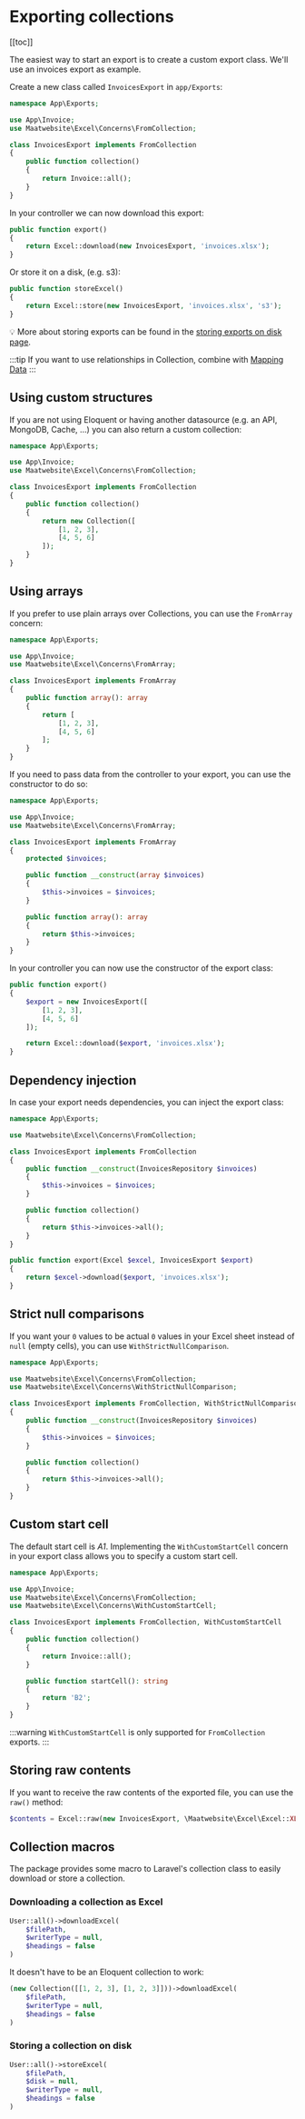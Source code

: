 # Exporting collections

[[toc]]

The easiest way to start an export is to create a custom export class. We'll use an invoices export as example.

Create a new class called `InvoicesExport` in `app/Exports`:

```php
namespace App\Exports;

use App\Invoice;
use Maatwebsite\Excel\Concerns\FromCollection;

class InvoicesExport implements FromCollection
{
    public function collection()
    {
        return Invoice::all();
    }
}
```

In your controller we can now download this export:

```php
public function export() 
{
    return Excel::download(new InvoicesExport, 'invoices.xlsx');
}
```

Or store it on a disk, (e.g. s3):

```php
public function storeExcel() 
{
    return Excel::store(new InvoicesExport, 'invoices.xlsx', 's3');
}
```

:bulb: More about storing exports can be found in the [storing exports on disk page](/3.1/exports/store.html).

:::tip
If you want to use relationships in Collection, combine with [Mapping Data](/3.1/exports/mapping.html)
:::

## Using custom structures

If you are not using Eloquent or having another datasource (e.g. an API, MongoDB, Cache, ...) you can also return a custom collection:

```php
namespace App\Exports;

use App\Invoice;
use Maatwebsite\Excel\Concerns\FromCollection;

class InvoicesExport implements FromCollection
{
    public function collection()
    {
        return new Collection([
            [1, 2, 3],
            [4, 5, 6]
        ]);
    }
}
```

## Using arrays

If you prefer to use plain arrays over Collections, you can use the `FromArray` concern:

```php
namespace App\Exports;

use App\Invoice;
use Maatwebsite\Excel\Concerns\FromArray;

class InvoicesExport implements FromArray
{
    public function array(): array
    {
        return [
            [1, 2, 3],
            [4, 5, 6]
        ];
    }
}
```

If you need to pass data from the controller to your export, you can use the constructor to do so:

```php
namespace App\Exports;

use App\Invoice;
use Maatwebsite\Excel\Concerns\FromArray;

class InvoicesExport implements FromArray
{
    protected $invoices;

    public function __construct(array $invoices)
    {
        $this->invoices = $invoices;
    }

    public function array(): array
    {
        return $this->invoices;
    }
}
```

In your controller you can now use the constructor of the export class:

```php
public function export() 
{
    $export = new InvoicesExport([
        [1, 2, 3],
        [4, 5, 6]
    ]);

    return Excel::download($export, 'invoices.xlsx');
}
```

## Dependency injection

In case your export needs dependencies, you can inject the export class:

```php
namespace App\Exports;

use Maatwebsite\Excel\Concerns\FromCollection;

class InvoicesExport implements FromCollection
{
    public function __construct(InvoicesRepository $invoices)
    {
        $this->invoices = $invoices;
    }

    public function collection()
    {
        return $this->invoices->all();
    }
}
```

```php
public function export(Excel $excel, InvoicesExport $export) 
{
    return $excel->download($export, 'invoices.xlsx');
}
```

## Strict null comparisons

If you want your `0` values to be actual `0` values in your Excel sheet instead of `null` (empty cells), you can use `WithStrictNullComparison`.

```php
namespace App\Exports;

use Maatwebsite\Excel\Concerns\FromCollection;
use Maatwebsite\Excel\Concerns\WithStrictNullComparison;

class InvoicesExport implements FromCollection, WithStrictNullComparison
{
    public function __construct(InvoicesRepository $invoices)
    {
        $this->invoices = $invoices;
    }

    public function collection()
    {
        return $this->invoices->all();
    }
}
```

## Custom start cell
The default start cell is _A1_. Implementing the `WithCustomStartCell` concern in your export class allows you to specify a custom start cell.

```php
namespace App\Exports;

use App\Invoice;
use Maatwebsite\Excel\Concerns\FromCollection;
use Maatwebsite\Excel\Concerns\WithCustomStartCell;

class InvoicesExport implements FromCollection, WithCustomStartCell
{
    public function collection()
    {
        return Invoice::all();
    }

    public function startCell(): string
    {
        return 'B2';
    }
}
```

:::warning
`WithCustomStartCell` is only supported for `FromCollection` exports.
:::

## Storing raw contents

If you want to receive the raw contents of the exported file, you can use the `raw()` method:

```php
$contents = Excel::raw(new InvoicesExport, \Maatwebsite\Excel\Excel::XLSX);
```

## Collection macros

The package provides some macro to Laravel's collection class to easily download or store a collection.

### Downloading a collection as Excel

```php
User::all()->downloadExcel(
    $filePath,
    $writerType = null,
    $headings = false
)
```

It doesn't have to be an Eloquent collection to work:


```php
(new Collection([[1, 2, 3], [1, 2, 3]]))->downloadExcel(
    $filePath,
    $writerType = null,
    $headings = false
)
```

### Storing a collection on disk

```php
User::all()->storeExcel(
    $filePath,
    $disk = null,
    $writerType = null,
    $headings = false
)
```
